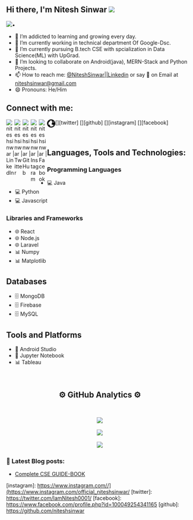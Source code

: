## Hi there, I'm Nitesh Sinwar <img src="https://media.giphy.com/media/hvRJCLFzcasrR4ia7z/giphy.gif" width="25px">

![](https://komarev.com/ghpvc/?username=niteshsinwar&color=blue)•

- 🌱 I’m addicted to learning and growing every day.
- 🔭 I’m currently working  in technical department Of Google-Dsc.
- 🌱 I’m currently pursuing B.tech CSE with spcialization in Data Science(ML) with UpGrad.
- 👯 I’m looking to collaborate on Android(java), MERN-Stack and Python Projects.
- 📫 How to reach me: [@NiteshSinwar||Linkedin][linkedin] or say 👋 on Email at [niteshsinwar@gmail.com](mailto:niteshsinwar@gmail.com)
- 😄 Pronouns: He/Him

## Connect with me:

[<img align="left" alt="niteshsinwar | LinkedIn" width="22px" src="https://cdn.jsdelivr.net/npm/simple-icons@v3/icons/linkedin.svg" />][linkedin]
[<img align="left" alt="niteshsinwar | Twitter" width="22px" src="https://cdn.jsdelivr.net/npm/simple-icons@v3/icons/twitter.svg" />][twitter]
[<img align="left" alt="niteshsinwar | GitHub" width="22px" src="https://cdn.jsdelivr.net/npm/simple-icons@v3/icons/github.svg" />][github]
[<img align="left" alt="niteshsinwar | Instagram" width="22px" src="https://cdn.jsdelivr.net/npm/simple-icons@v3/icons/instagram.svg" />][instagram]
[<img align="left" alt="niteshsinwar | Facebook" width="22px" src="https://cdn.jsdelivr.net/npm/simple-icons@v3/icons/facebook.svg" />][facebook]
[<img align="left" alt="niteshsinwar | XDA Developers" width="22px" src="https://raw.githubusercontent.com/iconic/open-iconic/master/svg/globe.svg" />][website]

<br />

## Languages, Tools and Technologies:

### Programming Languages
- 💻 Java
- 💻 Python
- 💻 Javascript

### Libraries and Frameworks
- 🌐 React
- 🌐 Node.js
- 🌐 Laravel
- 📊 Numpy
- 📊 Matplotlib

## Databases
- 🗄️ MongoDB
- 🗄️ Firebase
- 🗄️ MySQL

## Tools and Platforms
- 📱 Android Studio
- 📓 Jupyter Notebook
- 📊 Tableau
<br />

## <h2 align="center">⚙️ GitHub Analytics ⚙️</h2>
<br>

<p align="center">
<a href="https://github.com/niteshsinwar">
  <img height="180em" src="https://github-readme-stats-eight-theta.vercel.app/api?username=niteshsinwar&show_icons=true&theme=algolia&include_all_commits=true&count_private=true"/> 
</a>
</p>

<p align = "center">
    <img height="180em" src="https://github-readme-stats-eight-theta.vercel.app/api/top-langs/?username=niteshsinwar&layout=compact&langs_count=8&theme=algolia"/>
</p> 
 
<p align = "center">
<img width="50%" src="https://github-readme-streak-stats.herokuapp.com/?user=niteshsinwar&show_icons=true&locale=en&layout=compact&theme=algolia&line_height=0" />
</p> 
  
  ### 📕 Latest Blog posts:
- [Complete CSE GUIDE-BOOK](https://www.slideshare.net/NiteshSinwar/cse-guide-book)

[website]: https://niteshsinwar.me
[linkedin]: https://www.linkedin.com/in/nitesh-sinwar/
[instagram]: https://www.instagram.com//](https://www.instagram.com/official_niteshsinwar/
[twitter]: https://twitter.com/IamNitesh0001/
[facebook]: https://www.facebook.com/profile.php?id=100049254341165
[github]: https://github.com/niteshsinwar

